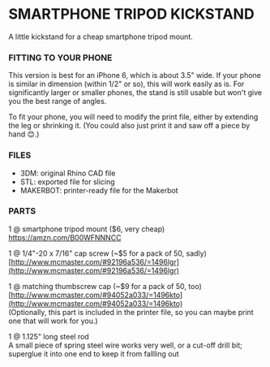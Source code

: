 
SMARTPHONE TRIPOD KICKSTAND
====

A little kickstand for a cheap smartphone tripod mount.

### FITTING TO YOUR PHONE

This version is best for an iPhone 6, which is about 3.5" wide. If your phone is similar in dimension (within 1/2" or so), this will work easily as is. For significantly larger or smaller phones, the stand is still usable but won't give you the best range of angles.

To fit your phone, you will need to modify the print file, either by extending the leg or shrinking it. (You could also just print it and saw off a piece by hand 😊.)

### FILES

* 3DM: original Rhino CAD file  
* STL: exported file for slicing  
* MAKERBOT: printer-ready file for the Makerbot

### PARTS

1 @ smartphone tripod mount ($6, very cheap)  
https://amzn.com/B00WFNNNCC

1 @ 1/4"-20 x 7/16" cap screw (~$5 for a pack of 50, sadly)  
[http://www.mcmaster.com/#92196a536/=1496lgr](http://www.mcmaster.com/#92196a536/=1496lgr)

1 @ matching thumbscrew cap (~$9 for a pack of 50, too)  
[http://www.mcmaster.com/#94052a033/=1496kto](http://www.mcmaster.com/#94052a033/=1496kto)  
(Optionally, this part is included in the printer file, so you can maybe print one that will work for you.)

1 @ 1.125" long steel rod  
A small piece of spring steel wire works very well, or a cut-off drill bit; superglue it into one end to keep it from fallling out